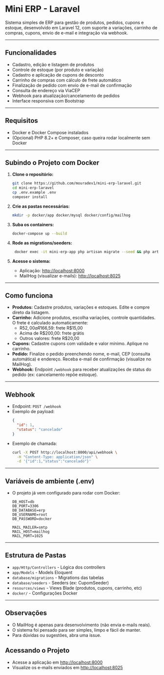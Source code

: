 # Mini ERP - Laravel

Sistema simples de ERP para gestão de produtos, pedidos, cupons e estoque, desenvolvido em Laravel 12, com suporte a variações, carrinho de compras, cupons, envio de e-mail e integração via webhook.

---

## Funcionalidades

- Cadastro, edição e listagem de produtos
- Controle de estoque (por produto e variação)
- Cadastro e aplicação de cupons de desconto
- Carrinho de compras com cálculo de frete automático
- Finalização de pedido com envio de e-mail de confirmação
- Consulta de endereço via ViaCEP
- Webhook para atualização/cancelamento de pedidos
- Interface responsiva com Bootstrap

---

## Requisitos

- Docker e Docker Compose instalados
- (Opcional) PHP 8.2+ e Composer, caso queira rodar localmente sem Docker

---

## Subindo o Projeto com Docker

1. **Clone o repositório:**
   ```sh
   git clone https://github.com/mouradev1/mini-erp-laravel.git
   cd mini-erp-laravel
   cp .env.example .env
   composer install
   ```

2. **Crie as pastas necessárias:**
   ```sh
   mkdir -p docker/app docker/mysql docker/config/mailhog
   ```

3. **Suba os containers:**
   ```sh
   docker-compose up --build
   ```

4. **Rode as migrations/seeders:**
   ```sh
    docker exec -it mini-erp-app php artisan migrate --seed && php artisan key:generate

   ```

5. **Acesse o sistema:**
   - Aplicação: [http://localhost:8000](http://localhost:8000)
   - MailHog (visualizar e-mails): [http://localhost:8025](http://localhost:8025)

---

## Como funciona

- **Produtos:** Cadastre produtos, variações e estoques. Edite e compre direto da listagem.
- **Carrinho:** Adicione produtos, escolha variações, controle quantidades. O frete é calculado automaticamente:
  - R$52,00 a R$166,59: frete R$15,00
  - Acima de R$200,00: frete grátis
  - Outros valores: frete R$20,00
- **Cupons:** Cadastre cupons com validade e valor mínimo. Aplique no carrinho.
- **Pedido:** Finalize o pedido preenchendo nome, e-mail, CEP (consulta automática) e endereço. Receba e-mail de confirmação (visualize no MailHog).
- **Webhook:** Endpoint `/webhook` para receber atualizações de status do pedido (ex: cancelamento repõe estoque).

---

## Webhook

- Endpoint: `POST /webhook`
- Exemplo de payload:
  ```json
  {
    "id": 1,
    "status": "cancelado"
  }
  ```
- Exemplo de chamada:
  ```sh
  curl -X POST http://localhost:8000/api/webhook \
    -H "Content-Type: application/json" \
    -d '{"id":1,"status":"cancelado"}'
  ```

---

## Variáveis de ambiente (.env)

- O projeto já vem configurado para rodar com Docker:
  ```
  DB_HOST=db
  DB_PORT=3306
  DB_DATABASE=erp
  DB_USERNAME=root
  DB_PASSWORD=docker

  MAIL_MAILER=smtp
  MAIL_HOST=mailhog
  MAIL_PORT=1025
  ```

---

## Estrutura de Pastas

- `app/Http/Controllers` - Lógica dos controllers
- `app/Models` - Models Eloquent
- `database/migrations` - Migrations das tabelas
- `database/seeders` - Seeders (ex: CupomSeeder)
- `resources/views` - Views Blade (produtos, cupons, carrinho, etc)
- `docker/` - Configurações Docker

---

## Observações

- O MailHog é apenas para desenvolvimento (não envia e-mails reais).
- O sistema foi pensado para ser simples, limpo e fácil de manter.
- Para dúvidas ou sugestões, abra uma issue.


## Acessando o Projeto
- Acesse a aplicação em [http://localhost:8000](http://localhost:8000)
- Visualize os e-mails enviados em [http://localhost:8025](http://localhost:8025)